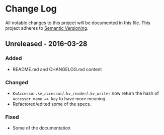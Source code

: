 # Change Log
All notable changes to this project will be documented in this file.
This project adheres to [Semantic Versioning](http://semver.org/).

## Unreleased - 2016-03-28
### Added
- README.md and CHANGELOG.md content

### Changed
- `KvAccessor.kv_accessor`/`.kv_reader`/`.kv_writer` now return the hash of
  `accessor_name => key` to have more meaning.
- Refactored/edited some of the specs.

### Fixed
- Some of the documentation

[Unreleased]: https://github.com/olivierlacan/keep-a-changelog/compare/v0.1.0...HEAD
